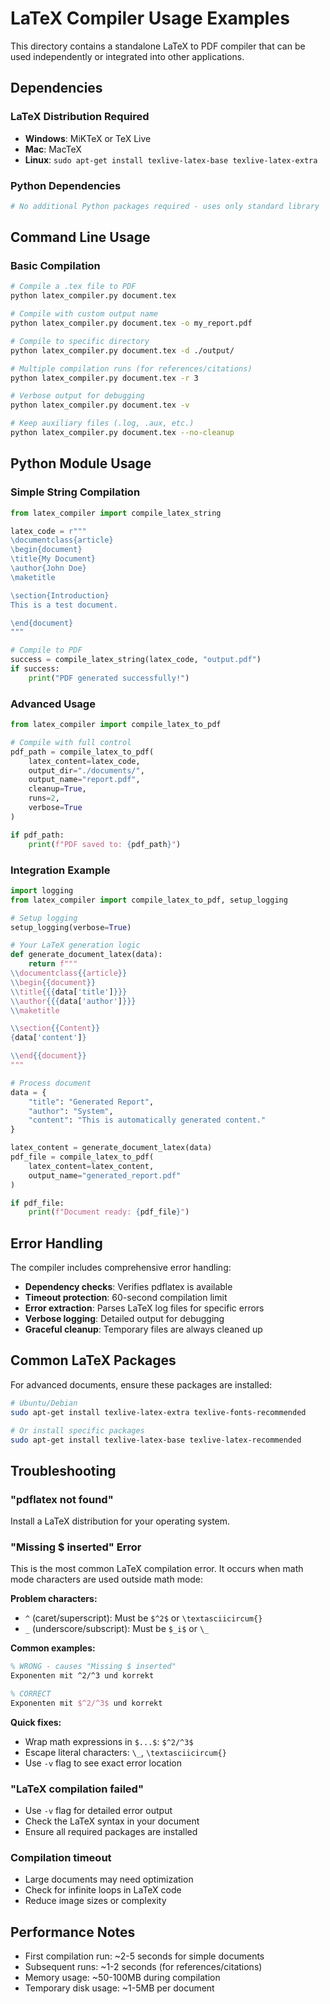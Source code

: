 # LaTeX Compiler Usage Examples

This directory contains a standalone LaTeX to PDF compiler that can be used independently or integrated into other applications.

## Dependencies

### LaTeX Distribution Required
- **Windows**: MiKTeX or TeX Live
- **Mac**: MacTeX  
- **Linux**: `sudo apt-get install texlive-latex-base texlive-latex-extra`

### Python Dependencies
```bash
# No additional Python packages required - uses only standard library
```

## Command Line Usage

### Basic Compilation
```bash
# Compile a .tex file to PDF
python latex_compiler.py document.tex

# Compile with custom output name
python latex_compiler.py document.tex -o my_report.pdf

# Compile to specific directory
python latex_compiler.py document.tex -d ./output/

# Multiple compilation runs (for references/citations)
python latex_compiler.py document.tex -r 3

# Verbose output for debugging
python latex_compiler.py document.tex -v

# Keep auxiliary files (.log, .aux, etc.)
python latex_compiler.py document.tex --no-cleanup
```

## Python Module Usage

### Simple String Compilation
```python
from latex_compiler import compile_latex_string

latex_code = r"""
\documentclass{article}
\begin{document}
\title{My Document}
\author{John Doe}
\maketitle

\section{Introduction}
This is a test document.

\end{document}
"""

# Compile to PDF
success = compile_latex_string(latex_code, "output.pdf")
if success:
    print("PDF generated successfully!")
```

### Advanced Usage
```python
from latex_compiler import compile_latex_to_pdf

# Compile with full control
pdf_path = compile_latex_to_pdf(
    latex_content=latex_code,
    output_dir="./documents/",
    output_name="report.pdf",
    cleanup=True,
    runs=2,
    verbose=True
)

if pdf_path:
    print(f"PDF saved to: {pdf_path}")
```

### Integration Example
```python
import logging
from latex_compiler import compile_latex_to_pdf, setup_logging

# Setup logging
setup_logging(verbose=True)

# Your LaTeX generation logic
def generate_document_latex(data):
    return f"""
\\documentclass{{article}}
\\begin{{document}}
\\title{{{data['title']}}}
\\author{{{data['author']}}}
\\maketitle

\\section{{Content}}
{data['content']}

\\end{{document}}
"""

# Process document
data = {
    "title": "Generated Report",
    "author": "System",
    "content": "This is automatically generated content."
}

latex_content = generate_document_latex(data)
pdf_file = compile_latex_to_pdf(
    latex_content=latex_content,
    output_name="generated_report.pdf"
)

if pdf_file:
    print(f"Document ready: {pdf_file}")
```

## Error Handling

The compiler includes comprehensive error handling:

- **Dependency checks**: Verifies pdflatex is available
- **Timeout protection**: 60-second compilation limit
- **Error extraction**: Parses LaTeX log files for specific errors
- **Verbose logging**: Detailed output for debugging
- **Graceful cleanup**: Temporary files are always cleaned up

## Common LaTeX Packages

For advanced documents, ensure these packages are installed:

```bash
# Ubuntu/Debian
sudo apt-get install texlive-latex-extra texlive-fonts-recommended

# Or install specific packages
sudo apt-get install texlive-latex-base texlive-latex-recommended
```

## Troubleshooting

### "pdflatex not found"
Install a LaTeX distribution for your operating system.

### "Missing $ inserted" Error
This is the most common LaTeX compilation error. It occurs when math mode characters are used outside math mode:

**Problem characters:**
- `^` (caret/superscript): Must be `$^2$` or `\textasciicircum{}`
- `_` (underscore/subscript): Must be `$_i$` or `\_`

**Common examples:**
```latex
% WRONG - causes "Missing $ inserted"
Exponenten mit ^2/^3 und korrekt

% CORRECT
Exponenten mit $^2/^3$ und korrekt
```

**Quick fixes:**
- Wrap math expressions in `$...$`: `$^2/^3$`
- Escape literal characters: `\_`, `\textasciicircum{}`
- Use `-v` flag to see exact error location

### "LaTeX compilation failed"
- Use `-v` flag for detailed error output
- Check the LaTeX syntax in your document
- Ensure all required packages are installed

### Compilation timeout
- Large documents may need optimization
- Check for infinite loops in LaTeX code
- Reduce image sizes or complexity

## Performance Notes

- First compilation run: ~2-5 seconds for simple documents
- Subsequent runs: ~1-2 seconds (for references/citations)
- Memory usage: ~50-100MB during compilation
- Temporary disk usage: ~1-5MB per document